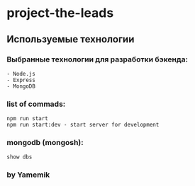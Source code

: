 # project-the-leads

## Используемые технологии
### Выбранные технологии для разработки бэкенда:
    - Node.js
    - Express
    - MongoDB



### list of commads:
    npm run start
    npm run start:dev - start server for development

### mongodb (mongosh):
    show dbs

### by Yamemik